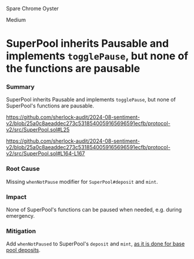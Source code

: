 Spare Chrome Oyster

Medium

# SuperPool inherits Pausable and implements `togglePause`, but none of the functions are pausable

### Summary

SuperPool inherits Pausable and implements `togglePause`, but none of SuperPool's functions are pausable.

https://github.com/sherlock-audit/2024-08-sentiment-v2/blob/25a0c8aeaddec273c5318540059165696591ecfb/protocol-v2/src/SuperPool.sol#L25

https://github.com/sherlock-audit/2024-08-sentiment-v2/blob/25a0c8aeaddec273c5318540059165696591ecfb/protocol-v2/src/SuperPool.sol#L164-L167

### Root Cause

Missing `whenNotPause` modifier for `SuperPool#deposit` and `mint`.

### Impact

None of SuperPool's functions can be paused when needed, e.g. during emergency.

### Mitigation

Add `whenNotPaused` to SuperPool's `deposit` and `mint`, [as it is done for base pool deposits](https://github.com/sherlock-audit/2024-08-sentiment-v2/blob/25a0c8aeaddec273c5318540059165696591ecfb/protocol-v2/src/Pool.sol#L312).
